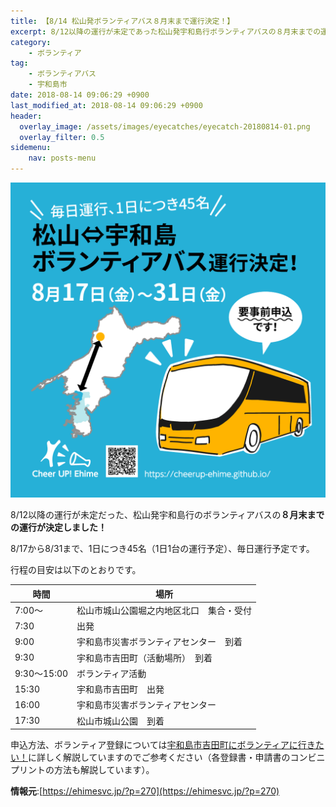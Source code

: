 ```yaml
---
title: 【8/14 松山発ボランティアバス８月末まで運行決定！】
excerpt: 8/12以降の運行が未定であった松山発宇和島行ボランティアバスの８月末までの運行が決定しました！
category:
    - ボランティア
tag:
    - ボランティアバス
    - 宇和島市
date: 2018-08-14 09:06:29 +0900
last_modified_at: 2018-08-14 09:06:29 +0900 
header:
  overlay_image: /assets/images/eyecatches/eyecatch-20180814-01.png
  overlay_filter: 0.5
sidemenu:
    nav: posts-menu
---
```


![ボラバス再開！](/assets/images/eyecatches/eyecatch-20180814-01.png)

8/12以降の運行が未定だった、松山発宇和島行のボランティアバスの**８月末までの運行が決定しました！**

8/17から8/31まで、1日につき45名（1日1台の運行予定）、毎日運行予定です。

行程の目安は以下のとおりです。

   時間     |                   場所
----------- | ----------------------------------------
7:00～      | 松山市城山公園堀之内地区北口　集合・受付
7:30        | 出発
9:00        | 宇和島市災害ボランティアセンター　到着
9:30        | 宇和島市吉田町（活動場所）　到着
9:30～15:00 | ボランティア活動
15:30       | 宇和島市吉田町　出発
16:00       | 宇和島市災害ボランティアセンター
17:30       | 松山市城山公園　到着

申込方法、ボランティア登録については[宇和島市吉田町にボランティアに行きたい！](/volunteer-new/uwajima/)に詳しく解説していますのでご参考ください（各登録書・申請書のコンビニプリントの方法も解説しています）。


**情報元**:[https://ehimesvc.jp/?p=270](https://ehimesvc.jp/?p=270)
